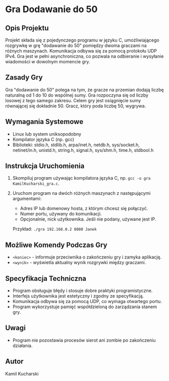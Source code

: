 # Gra Dodawanie do 50

## Opis Projektu
Projekt składa się z pojedynczego programu w języku C, umożliwiającego rozgrywkę w grę "dodawanie do 50" pomiędzy dwoma graczami na różnych maszynach. Komunikacja odbywa się za pomocą protokołu UDP IPv4. Gra jest w pełni asynchroniczna, co pozwala na odbieranie i wysyłanie wiadomości w dowolnym momencie gry.

## Zasady Gry
Gra "dodawanie do 50" polega na tym, że gracze na przemian dodają liczbę naturalną od 1 do 10 do wspólnej sumy. Gra rozpoczyna się od liczby losowej z tego samego zakresu. Celem gry jest osiągnięcie sumy równającej się dokładnie 50. Gracz, który poda liczbę 50, wygrywa.

## Wymagania Systemowe
- Linux lub system uniksopodobny
- Kompilator języka C (np. gcc)
- Biblioteki: stdio.h, stdlib.h, arpa/inet.h, netdb.h, sys/socket.h, netinet/in.h, unistd.h, string.h, signal.h, sys/shm.h, time.h, stdbool.h

## Instrukcja Uruchomienia
1. Skompiluj program używając kompilatora języka C, np. `gcc -o gra KamilKucharski_gra.c`.
2. Uruchom program na dwóch różnych maszynach z następującymi argumentami:
   - Adres IP lub domenowy hosta, z którym chcesz się połączyć.
   - Numer portu, używany do komunikacji.
   - Opcjonalnie, nick użytkownika. Jeśli nie podany, używane jest IP.
   
   Przykład: `./gra 192.168.0.2 8080 Janek`

## Możliwe Komendy Podczas Gry
- `<koniec>` - informuje przeciwnika o zakończeniu gry i zamyka aplikację.
- `<wynik>` - wyświetla aktualny wynik rozgrywki między graczami.

## Specyfikacja Techniczna
- Program obsługuje błędy i stosuje dobre praktyki programistyczne.
- Interfejs użytkownika jest estetyczny i zgodny ze specyfikacją.
- Komunikacja odbywa się za pomocą UDP, co wymaga otwartego portu.
- Program wykorzystuje pamięć współdzieloną do zarządzania stanem gry.

## Uwagi
- Program nie pozostawia procesów sierot ani zombie po zakończeniu działania.

## Autor
Kamil Kucharski

